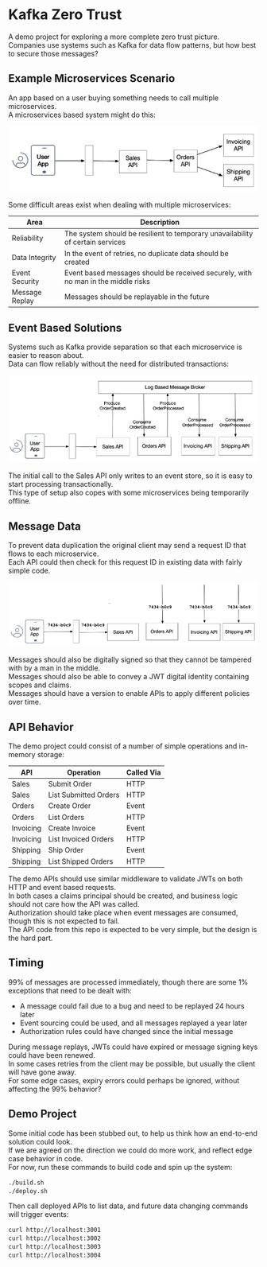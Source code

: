 # Kafka Zero Trust

A demo project for exploring a more complete zero trust picture.\
Companies use systems such as Kafka for data flow patterns, but how best to secure those messages?

## Example Microservices Scenario

An app based on a user buying something needs to call multiple microservices.\
A microservices based system might do this:

![Logical Calls](./doc/logical.png)

Some difficult areas exist when dealing with multiple microservices:

| Area | Description |
| ---- | ----------- |
| Reliability | The system should be resilient to temporary unavailability of certain services |
| Data Integrity | In the event of retries, no duplicate data should be created |
| Event Security | Event based messages should be received securely, with no man in the middle risks |
| Message Replay | Messages should be replayable in the future |

## Event Based Solutions

Systems such as Kafka provide separation so that each microservice is easier to reason about.\
Data can flow reliably without the need for distributed transactions:

![Event Based Calls](./doc/events.png)

The initial call to the Sales API only writes to an event store, so it is easy to start processing transactionally.\
This type of setup also copes with some microservices being temporarily offline.

## Message Data

To prevent data duplication the original client may send a request ID that flows to each microservice.\
Each API could then check for this request ID in existing data with fairly simple code.

![Request IDs](./doc/request-ids.png)

Messages should also be digitally signed so that they cannot be tampered with by a man in the middle.\
Messages should also be able to convey a JWT digital identity containing scopes and claims.\
Messages should have a version to enable APIs to apply different policies over time.

## API Behavior

The demo project could consist of a number of simple operations and in-memory storage:

| API | Operation | Called Via |
| --- | --------- | ---------- |
| Sales | Submit Order | HTTP |
| Sales | List Submitted Orders | HTTP |
| Orders | Create Order | Event |
| Orders | List Orders | HTTP |
| Invoicing | Create Invoice | Event |
| Invoicing | List Invoiced Orders | HTTP |
| Shipping | Ship Order | Event |
| Shipping | List Shipped Orders | HTTP |

The demo APIs should use similar middleware to validate JWTs on both HTTP and event based requests.\
In both cases a claims principal should be created, and business logic should not care how the API was called.\
Authorization should take place when event messages are consumed, though this is not expected to fail.\
The API code from this repo is expected to be very simple, but the design is the hard part.

## Timing

99% of messages are processed immediately, though there are some 1% exceptions that need to be dealt with:

- A message could fail due to a bug and need to be replayed 24 hours later
- Event sourcing could be used, and all messages replayed a year later
- Authorization rules could have changed since the initial message

During message replays, JWTs could have expired or message signing keys could have been renewed.\
In some cases retries from the client may be possible, but usually the client will have gone away.\
For some edge cases, expiry errors could perhaps be ignored, without affecting the 99% behavior?

## Demo Project

Some initial code has been stubbed out, to help us think how an end-to-end solution could look.\
If we are agreed on the direction we could do more work, and reflect edge case behavior in code.\
For now, run these commands to build code and spin up the system:

```bash
./build.sh
./deploy.sh
```

Then call deployed APIs to list data, and future data changing commands will trigger events:

```bash
curl http://localhost:3001
curl http://localhost:3002
curl http://localhost:3003
curl http://localhost:3004
```
